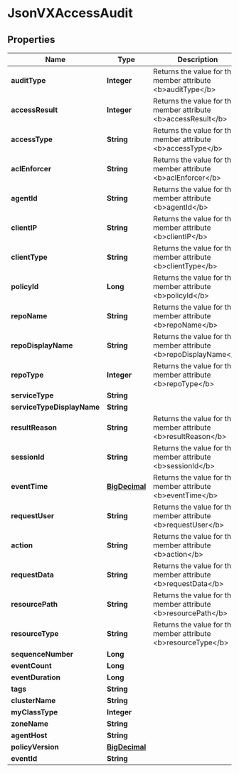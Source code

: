 
# JsonVXAccessAudit

## Properties
Name | Type | Description | Notes
------------ | ------------- | ------------- | -------------
**auditType** | **Integer** | Returns the value for the member attribute &lt;b&gt;auditType&lt;/b&gt; |  [optional]
**accessResult** | **Integer** | Returns the value for the member attribute &lt;b&gt;accessResult&lt;/b&gt; |  [optional]
**accessType** | **String** | Returns the value for the member attribute &lt;b&gt;accessType&lt;/b&gt; |  [optional]
**aclEnforcer** | **String** | Returns the value for the member attribute &lt;b&gt;aclEnforcer&lt;/b&gt; |  [optional]
**agentId** | **String** | Returns the value for the member attribute &lt;b&gt;agentId&lt;/b&gt; |  [optional]
**clientIP** | **String** | Returns the value for the member attribute &lt;b&gt;clientIP&lt;/b&gt; |  [optional]
**clientType** | **String** | Returns the value for the member attribute &lt;b&gt;clientType&lt;/b&gt; |  [optional]
**policyId** | **Long** | Returns the value for the member attribute &lt;b&gt;policyId&lt;/b&gt; |  [optional]
**repoName** | **String** | Returns the value for the member attribute &lt;b&gt;repoName&lt;/b&gt; |  [optional]
**repoDisplayName** | **String** | Returns the value for the member attribute &lt;b&gt;repoDisplayName&lt;/b&gt; |  [optional]
**repoType** | **Integer** | Returns the value for the member attribute &lt;b&gt;repoType&lt;/b&gt; |  [optional]
**serviceType** | **String** |  |  [optional]
**serviceTypeDisplayName** | **String** |  |  [optional]
**resultReason** | **String** | Returns the value for the member attribute &lt;b&gt;resultReason&lt;/b&gt; |  [optional]
**sessionId** | **String** | Returns the value for the member attribute &lt;b&gt;sessionId&lt;/b&gt; |  [optional]
**eventTime** | [**BigDecimal**](BigDecimal.md) | Returns the value for the member attribute &lt;b&gt;eventTime&lt;/b&gt; |  [optional]
**requestUser** | **String** | Returns the value for the member attribute &lt;b&gt;requestUser&lt;/b&gt; |  [optional]
**action** | **String** | Returns the value for the member attribute &lt;b&gt;action&lt;/b&gt; |  [optional]
**requestData** | **String** | Returns the value for the member attribute &lt;b&gt;requestData&lt;/b&gt; |  [optional]
**resourcePath** | **String** | Returns the value for the member attribute &lt;b&gt;resourcePath&lt;/b&gt; |  [optional]
**resourceType** | **String** | Returns the value for the member attribute &lt;b&gt;resourceType&lt;/b&gt; |  [optional]
**sequenceNumber** | **Long** |  |  [optional]
**eventCount** | **Long** |  |  [optional]
**eventDuration** | **Long** |  |  [optional]
**tags** | **String** |  |  [optional]
**clusterName** | **String** |  |  [optional]
**myClassType** | **Integer** |  |  [optional]
**zoneName** | **String** |  |  [optional]
**agentHost** | **String** |  |  [optional]
**policyVersion** | [**BigDecimal**](BigDecimal.md) |  |  [optional]
**eventId** | **String** |  |  [optional]



